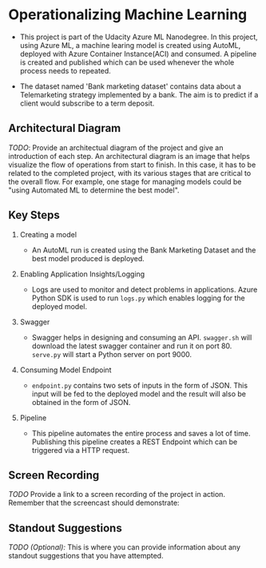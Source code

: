 # Operationalizing Machine Learning

* This project is part of the Udacity Azure ML Nanodegree. In this project, using Azure ML, a machine learing model is created using AutoML, deployed with Azure Container Instance(ACI) and consumed. A pipeline is created and published which can be used whenever the whole process needs to repeated.

* The dataset named 'Bank marketing dataset' contains data about a Telemarketing strategy implemented by a bank. The aim is to predict if a client would subscribe to a term deposit.

## Architectural Diagram
*TODO*: Provide an architectual diagram of the project and give an introduction of each step. An architectural diagram is an image that helps visualize the flow of operations from start to finish. In this case, it has to be related to the completed project, with its various stages that are critical to the overall flow. For example, one stage for managing models could be "using Automated ML to determine the best model". 

## Key Steps
1. Creating a model
    * An AutoML run is created using the Bank Marketing Dataset and the best model produced is deployed.
 
2. Enabling Application Insights/Logging
    * Logs are used to monitor and detect problems in applications. Azure Python SDK is used to run ```logs.py``` which enables logging for the deployed model.
    
3. Swagger
    * Swagger helps in designing and consuming an API. ```swagger.sh``` will download the latest swagger container and run it on port 80. ```serve.py```  will start a Python server on port 9000.
    
4. Consuming Model Endpoint
    * ```endpoint.py``` contains two sets of inputs in the form of JSON. This input will be fed to the deployed model and the result will also be obtained in the form of JSON.
    
5. Pipeline
    * This pipeline automates the entire process and saves a lot of time. Publishing this pipeline creates a REST Endpoint which can be triggered via a HTTP request.

## Screen Recording
*TODO* Provide a link to a screen recording of the project in action. Remember that the screencast should demonstrate:

## Standout Suggestions
*TODO (Optional):* This is where you can provide information about any standout suggestions that you have attempted.
